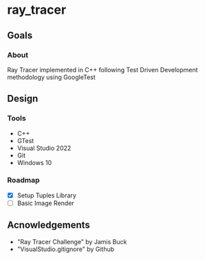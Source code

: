 # ray_tracer
## Goals
### About
Ray Tracer implemented in C++ following Test Driven Development methodology using GoogleTest
## Design
### Tools
* C++
* GTest
* Visual Studio 2022
* Git
* Windows 10
### Roadmap
- [x] Setup Tuples Library
- [ ] Basic Image Render
## Acnowledgements
* "Ray Tracer Challenge" by Jamis Buck
* "VisualStudio.gitignore" by Github